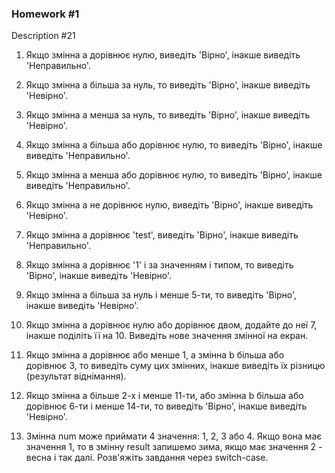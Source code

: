 ### Homework #1

Description #21

1. Якщо змінна a дорівнює нулю, виведіть 'Вірно', інакше виведіть 
'Неправильно'.

2. Якщо змінна a більша за нуль, то виведіть 'Вірно', інакше виведіть 
'Невірно'.

3. Якщо змінна a менша за нуль, то виведіть 'Вірно', інакше виведіть 
'Невірно'.

4. Якщо змінна a більша або дорівнює нулю, то виведіть 'Вірно', 
інакше виведіть 'Неправильно'.

5. Якщо змінна a менша або дорівнює нулю, то виведіть 'Вірно', 
інакше виведіть 'Неправильно'.

6. Якщо змінна a не дорівнює нулю, виведіть 'Вірно', інакше виведіть 
'Невірно'.

7. Якщо змінна a дорівнює 'test', виведіть 'Вірно', інакше виведіть 
'Неправильно'.

8. Якщо змінна a дорівнює '1' і за значенням і типом, то виведіть 
'Вірно', інакше виведіть 'Невірно'.

9. Якщо змінна a більша за нуль і менше 5-ти, то виведіть 'Вірно', 
інакше виведіть 'Невірно'.

10. Якщо змінна a дорівнює нулю або дорівнює двом, додайте до неї 7, 
інакше поділіть її на 10. Виведіть нове значення змінної на екран.

11. Якщо змінна a дорівнює або менше 1, а змінна b більша або дорівнює 
3, то виведіть суму цих змінних, інакше виведіть їх різницю 
(результат віднімання).

12. Якщо змінна a більше 2-х і менше 11-ти, або змінна b більша або 
дорівнює 6-ти і менше 14-ти, то виведіть 'Вірно', інакше виведіть 
'Невірно'.

13. Змінна num може приймати 4 значення: 1, 2, 3 або 4. Якщо вона 
має значення 1, то в змінну result запишемо зима, якщо має 
значення 2 - весна і так далі. Розв'яжіть завдання через 
switch-case.